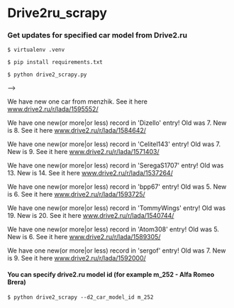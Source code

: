 # Drive2ru_scrapy
### Get updates for specified car model from Drive2.ru
```
$ virtualenv .venv

$ pip install requirements.txt

$ python drive2_scrapy.py
```
-->

We have new one car from menzhik. See it here www.drive2.ru/r/lada/1595552/

We have one new(or more|or less) record in 'Dizello' entry! Old was 7. New is 8. See it here www.drive2.ru/r/lada/1584642/

We have one new(or more|or less) record in 'Celitel143' entry! Old was 7. New is 9. See it here www.drive2.ru/r/lada/1571403/

We have one new(or more|or less) record in 'SeregaS1707' entry! Old was 13. New is 14. See it here www.drive2.ru/r/lada/1537264/

We have one new(or more|or less) record in 'bpp67' entry! Old was 5. New is 6. See it here www.drive2.ru/r/lada/1593725/

We have one new(or more|or less) record in 'TommyWings' entry! Old was 19. New is 20. See it here www.drive2.ru/r/lada/1540744/

We have one new(or more|or less) record in 'Atom308' entry! Old was 5. New is 6. See it here www.drive2.ru/r/lada/1589305/

We have one new(or more|or less) record in 'sergof' entry! Old was 7. New is 9. See it here www.drive2.ru/r/lada/1592000/




#### You can specify drive2.ru model id (for example m_252 - Alfa Romeo Brera)
```
$ python drive2_scrapy --d2_car_model_id m_252
```
